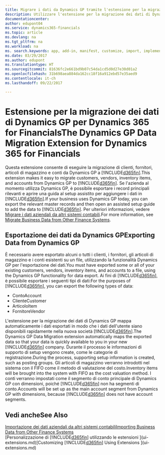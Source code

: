 ```yaml
---
title: Migrare i dati da Dynamics GP tramite l'estensione per la migrazione dei dati | Documenti Microsoft
description: Utilizzare l'estensione per la migrazione dei dati di Dynamics GP per migrare i dati relativi a clienti, fornitori, articoli di magazzino e conti da Dynamics GP a Dynamics 365 for Financials.
documentationcenter: 
author: edupont04
ms.service: dynamics365-financials
ms.topic: article
ms.devlang: na
ms.tgt_pltfrm: na
ms.workload: na
ms. search.keywords: app, add-in, manifest, customize, import, implement
ms.date: 03/29/2017
ms.author: edupont
ms.translationtype: HT
ms.sourcegitcommit: 81636fc2e661bd9b07c54da1cd5d0d27e30d01a2
ms.openlocfilehash: 31b698aea884da162cc18f16a912ebd57e35aed9
ms.contentlocale: it-ch
ms.lasthandoff: 09/22/2017

---
```

# <a name="the-dynamics-gp-data-migration-extension-for-dynamics-365-for-financials"></a><span data-ttu-id="afe79-103">Estensione per la migrazione dei dati di Dynamics GP per Dynamics 365 for Financials</span><span class="sxs-lookup"><span data-stu-id="afe79-103">The Dynamics GP Data Migration Extension for Dynamics 365 for Financials</span></span>
<span data-ttu-id="afe79-104">Questa estensione consente di eseguire la migrazione di clienti, fornitori, articoli di magazzino e conti da Dynamics GP a [!INCLUDE[d365fin](includes/d365fin_md.md)].</span><span class="sxs-lookup"><span data-stu-id="afe79-104">This extension makes it easy to migrate customers, vendors, inventory items, and accounts from Dynamics GP to [!INCLUDE[d365fin](includes/d365fin_md.md)].</span></span> <span data-ttu-id="afe79-105">Se l'azienda al momento utilizza Dynamics GP, è possibile esportare i record principali rilevanti e aprire una guida al setup assistito per aggiungere i dati in [!INCLUDE[d365fin](includes/d365fin_md.md)].</span><span class="sxs-lookup"><span data-stu-id="afe79-105">If your business uses Dynamics GP today, you can export the relevant master records and then open an assisted setup guide to add the data to [!INCLUDE[d365fin](includes/d365fin_md.md)].</span></span> <span data-ttu-id="afe79-106">Per ulteriori informazioni, vedere [Migrare i dati aziendali da altri sistemi contabili](upload-data.md).</span><span class="sxs-lookup"><span data-stu-id="afe79-106">For more information, see [Migrate Business Data from Other Finance Systems](upload-data.md).</span></span>

## <a name="exporting-data-from-dynamics-gp"></a><span data-ttu-id="afe79-107">Esportazione dei dati da Dynamics GP</span><span class="sxs-lookup"><span data-stu-id="afe79-107">Exporting Data from Dynamics GP</span></span>
<span data-ttu-id="afe79-108">È necessario avere esportato alcuni o tutti i clienti, i fornitori, gli articoli di magazzino e i conti esistenti su un file, utilizzando la funzionalità Dynamics GP per l'esportazione dei dati.</span><span class="sxs-lookup"><span data-stu-id="afe79-108">You must have exported some or all of your existing customers, vendors, inventory items, and accounts to a file, using the Dynamics GP functionality for data export.</span></span> <span data-ttu-id="afe79-109">Ai fini di [!INCLUDE[d365fin](includes/d365fin_md.md)], è possibile esportare i seguenti tipi di dati:</span><span class="sxs-lookup"><span data-stu-id="afe79-109">For the purposes of [!INCLUDE[d365fin](includes/d365fin_md.md)], you can export the following types of data:</span></span>

* <span data-ttu-id="afe79-110">Conto</span><span class="sxs-lookup"><span data-stu-id="afe79-110">Account</span></span>  
* <span data-ttu-id="afe79-111">Cliente</span><span class="sxs-lookup"><span data-stu-id="afe79-111">Customer</span></span>  
* <span data-ttu-id="afe79-112">Articolo</span><span class="sxs-lookup"><span data-stu-id="afe79-112">Item</span></span>  
* <span data-ttu-id="afe79-113">Fornitore</span><span class="sxs-lookup"><span data-stu-id="afe79-113">Vendor</span></span>  

<span data-ttu-id="afe79-114">L'estensione per la migrazione dei dati di Dynamics GP mappa automaticamente i dati esportati in modo che i dati dell'utente siano disponibili rapidamente nella nuova società [!INCLUDE[d365fin](includes/d365fin_md.md)].</span><span class="sxs-lookup"><span data-stu-id="afe79-114">The Dynamics GP Data Migration extension automatically maps the exported data so that your data is quickly available to you in your new [!INCLUDE[d365fin](includes/d365fin_md.md)] company.</span></span> <span data-ttu-id="afe79-115">Durante il processo le informazioni di supporto di setup vengono create, come le categorie di registrazione.</span><span class="sxs-lookup"><span data-stu-id="afe79-115">During the process, supporting setup information is created, such as posting groups.</span></span> <span data-ttu-id="afe79-116">Gli articoli di magazzino verranno introdotti nel sistema con il FIFO come il metodo di valutazione del costo.</span><span class="sxs-lookup"><span data-stu-id="afe79-116">Inventory items will be brought into the system with FIFO as the cost valuation method.</span></span> <span data-ttu-id="afe79-117">I conti verranno impostati come il segmento di conto principale di Dynamics GP con dimensioni, poiché [!INCLUDE[d365fin](includes/d365fin_long_md.md)] non ha segmenti di conto.</span><span class="sxs-lookup"><span data-stu-id="afe79-117">Accounts will be set up as the main account segment from Dynamics GP with dimensions, because [!INCLUDE[d365fin](includes/d365fin_long_md.md)] does not have account segments.</span></span>

## <a name="see-also"></a><span data-ttu-id="afe79-118">Vedi anche</span><span class="sxs-lookup"><span data-stu-id="afe79-118">See Also</span></span>
[<span data-ttu-id="afe79-119">Importazione dei dati aziendali da altri sistemi contabili</span><span class="sxs-lookup"><span data-stu-id="afe79-119">Importing Business Data from Other Finance Systems</span></span>](upload-data.md)  
<span data-ttu-id="afe79-120">[Personalizzazione di [!INCLUDE[d365fin](includes/d365fin_md.md)] utilizzando le estensioni ](ui-extensions.md)</span><span class="sxs-lookup"><span data-stu-id="afe79-120">[Customizing [!INCLUDE[d365fin](includes/d365fin_md.md)] Using Extensions ](ui-extensions.md)</span></span>  

